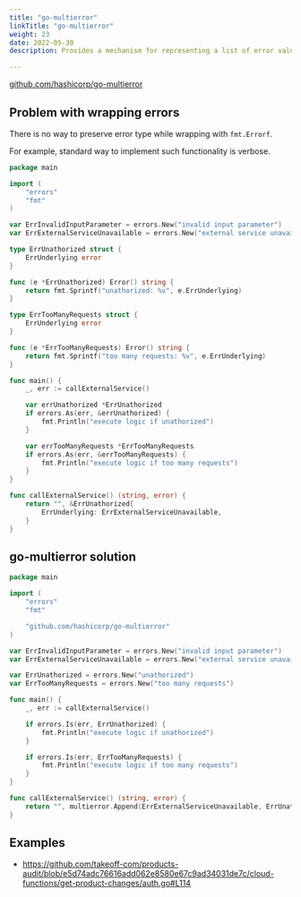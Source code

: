 ```yaml
---
title: "go-multierror"
linkTitle: "go-multierror"
weight: 23
date: 2022-05-30
description: Provides a mechanism for representing a list of error values as a single error.

---
```


[github.com/hashicorp/go-multierror](https://github.com/hashicorp/go-multierror)

## Problem with wrapping errors

There is no way to preserve error type while wrapping with `fmt.Errorf`.

For example, standard way to implement such functionality is verbose.

```go
package main

import (
	"errors"
	"fmt"
)

var ErrInvalidInputParameter = errors.New("invalid input parameter")
var ErrExternalServiceUnavailable = errors.New("external service unavailable")

type ErrUnathorized struct {
	ErrUnderlying error
}

func (e *ErrUnathorized) Error() string {
	return fmt.Sprintf("unathorized: %v", e.ErrUnderlying)
}

type ErrTooManyRequests struct {
	ErrUnderlying error
}

func (e *ErrTooManyRequests) Error() string {
	return fmt.Sprintf("too many requests: %v", e.ErrUnderlying)
}

func main() {
	_, err := callExternalService()

	var errUnathorized *ErrUnathorized
	if errors.As(err, &errUnathorized) {
		fmt.Println("execute logic if unathorized")
	}

	var errTooManyRequests *ErrTooManyRequests
	if errors.As(err, &errTooManyRequests) {
		fmt.Println("execute logic if too many requests")
	}
}

func callExternalService() (string, error) {
	return "", &ErrUnathorized{
		ErrUnderlying: ErrExternalServiceUnavailable,
	}
}
```

## go-multierror solution

```go
package main

import (
	"errors"
	"fmt"

	"github.com/hashicorp/go-multierror"
)

var ErrInvalidInputParameter = errors.New("invalid input parameter")
var ErrExternalServiceUnavailable = errors.New("external service unavailable")

var ErrUnathorized = errors.New("unathorized")
var ErrTooManyRequests = errors.New("too many requests")

func main() {
	_, err := callExternalService()

	if errors.Is(err, ErrUnathorized) {
		fmt.Println("execute logic if unathorized")
	}

	if errors.Is(err, ErrTooManyRequests) {
		fmt.Println("execute logic if too many requests")
	}
}

func callExternalService() (string, error) {
	return "", multierror.Append(ErrExternalServiceUnavailable, ErrUnathorized)
}
```

## Examples

- https://github.com/takeoff-com/products-audit/blob/e5d74adc76616add062e8580e67c9ad34031de7c/cloud-functions/get-product-changes/auth.go#L114
